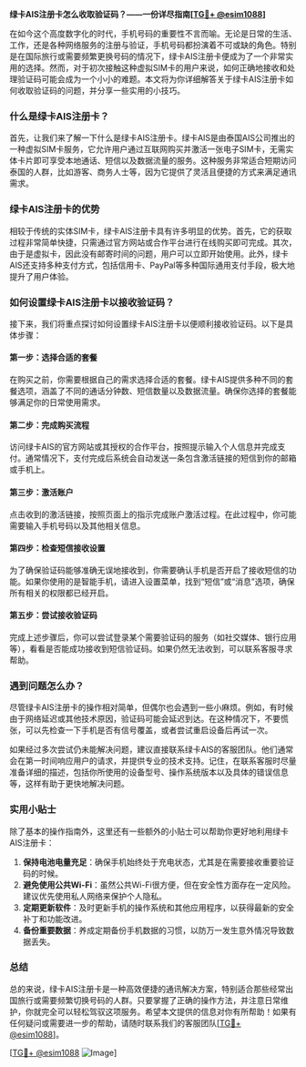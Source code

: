 **绿卡AIS注册卡怎么收取验证码？——一份详尽指南[[TG💪+ @esim1088](https://t.me/s/esim1088)]**

在如今这个高度数字化的时代，手机号码的重要性不言而喻。无论是日常的生活、工作，还是各种网络服务的注册与验证，手机号码都扮演着不可或缺的角色。特别是在国际旅行或需要频繁更换号码的情况下，绿卡AIS注册卡便成为了一个非常实用的选择。然而，对于初次接触这种虚拟SIM卡的用户来说，如何正确地接收和处理验证码可能会成为一个小小的难题。本文将为你详细解答关于绿卡AIS注册卡如何收取验证码的问题，并分享一些实用的小技巧。

### 什么是绿卡AIS注册卡？

首先，让我们来了解一下什么是绿卡AIS注册卡。绿卡AIS是由泰国AIS公司推出的一种虚拟SIM卡服务，它允许用户通过互联网购买并激活一张电子SIM卡，无需实体卡片即可享受本地通话、短信以及数据流量的服务。这种服务非常适合短期访问泰国的人群，比如游客、商务人士等，因为它提供了灵活且便捷的方式来满足通讯需求。

### 绿卡AIS注册卡的优势

相较于传统的实体SIM卡，绿卡AIS注册卡具有许多明显的优势。首先，它的获取过程非常简单快捷，只需通过官方网站或合作平台进行在线购买即可完成。其次，由于是虚拟卡，因此没有邮寄时间的问题，用户可以立即开始使用。此外，绿卡AIS还支持多种支付方式，包括信用卡、PayPal等多种国际通用支付手段，极大地提升了用户体验。

### 如何设置绿卡AIS注册卡以接收验证码？

接下来，我们将重点探讨如何设置绿卡AIS注册卡以便顺利接收验证码。以下是具体步骤：

#### 第一步：选择合适的套餐
在购买之前，你需要根据自己的需求选择合适的套餐。绿卡AIS提供多种不同的套餐选项，涵盖了不同的通话分钟数、短信数量以及数据流量。确保你选择的套餐能够满足你的日常使用需求。

#### 第二步：完成购买流程
访问绿卡AIS的官方网站或其授权的合作平台，按照提示输入个人信息并完成支付。通常情况下，支付完成后系统会自动发送一条包含激活链接的短信到你的邮箱或手机上。

#### 第三步：激活账户
点击收到的激活链接，按照页面上的指示完成账户激活过程。在此过程中，你可能需要输入手机号码以及其他相关信息。

#### 第四步：检查短信接收设置
为了确保验证码能够准确无误地接收到，你需要确认手机是否开启了接收短信的功能。如果你使用的是智能手机，请进入设置菜单，找到“短信”或“消息”选项，确保所有相关的权限都已经开启。

#### 第五步：尝试接收验证码
完成上述步骤后，你可以尝试登录某个需要验证码的服务（如社交媒体、银行应用等），看看是否能成功接收到短信验证码。如果仍然无法收到，可以联系客服寻求帮助。

### 遇到问题怎么办？

尽管绿卡AIS注册卡的操作相对简单，但偶尔也会遇到一些小麻烦。例如，有时候由于网络延迟或其他技术原因，验证码可能会延迟到达。在这种情况下，不要慌张，可以先检查一下手机是否有信号覆盖，或者尝试重启设备后再试一次。

如果经过多次尝试仍未能解决问题，建议直接联系绿卡AIS的客服团队。他们通常会在第一时间响应用户的请求，并提供专业的技术支持。记住，在联系客服时尽量准备详细的描述，包括你所使用的设备型号、操作系统版本以及具体的错误信息等，这样有助于更快地解决问题。

### 实用小贴士

除了基本的操作指南外，这里还有一些额外的小贴士可以帮助你更好地利用绿卡AIS注册卡：

1. **保持电池电量充足**：确保手机始终处于充电状态，尤其是在需要接收重要验证码的时候。
2. **避免使用公共Wi-Fi**：虽然公共Wi-Fi很方便，但在安全性方面存在一定风险。建议优先使用私人网络来保护个人隐私。
3. **定期更新软件**：及时更新手机的操作系统和其他应用程序，以获得最新的安全补丁和功能改进。
4. **备份重要数据**：养成定期备份手机数据的习惯，以防万一发生意外情况导致数据丢失。

### 总结

总的来说，绿卡AIS注册卡是一种高效便捷的通讯解决方案，特别适合那些经常出国旅行或需要频繁切换号码的人群。只要掌握了正确的操作方法，并注意日常维护，你就完全可以轻松驾驭这项服务。希望本文提供的信息对你有所帮助！如果有任何疑问或需要进一步的帮助，请随时联系我们的客服团队[[TG💪+ @esim1088](https://t.me/s/esim1088)]。

[[TG💪+ @esim1088](https://t.me/s/esim1088) ![Image](https://i.postimg.cc/4NQfJmqS/Snipaste-2025-05-13-00-14-12.png)]